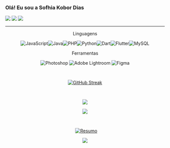 
<!--H1-->
### Olá! Eu sou a Sofhia Kobor Dias

<!--Badges-->
  <a href="https://www.instagram.com/kobdias/" target="_blank"><img src="https://img.shields.io/badge/-Instagram-%23E4405F?style=for-the-badge&logo=instagram&logoColor=white" target="_blank"></a>
  <a href = "mailto:sofhiakobordias@gmail.com"><img src="https://img.shields.io/badge/-Gmail-%23333?style=for-the-badge&logo=gmail&logoColor=white" target="_blank"></a>
  <a href="[www.linkedin.com/in/kobdias](https://www.linkedin.com/in/sofhia-kobor-dias-721874346/)/" target="_blank"><img src="https://img.shields.io/badge/-LinkedIn-%230077B5?style=for-the-badge&logo=linkedin&logoColor=white" target="_blank"></a> 
<!--Fim dos Badges-->
<hr>
<p align="center">Linguagens</p>
<!--Linguagen-->
<div style="display: inline_block" align="center">

![JavaScript](https://img.shields.io/badge/javascript-%23323330.svg?style=for-the-badge&logo=javascript&logoColor=%23F7DF1E)![Java](https://img.shields.io/badge/java-%23ED8B00.svg?style=for-the-badge&logo=java&logoColor=white)![PHP](https://img.shields.io/badge/php-%23777BB4.svg?style=for-the-badge&logo=php&logoColor=white)![Python](https://img.shields.io/badge/python-3670A0?style=for-the-badge&logo=python&logoColor=ffdd54)![Dart](https://img.shields.io/badge/dart-%230175C2.svg?style=for-the-badge&logo=dart&logoColor=white)![Flutter](https://img.shields.io/badge/Flutter-%2302569B.svg?style=for-the-badge&logo=Flutter&logoColor=white)![MySQL](https://img.shields.io/badge/mysql-%2300f.svg?style=for-the-badge&logo=mysql&logoColor=white)

<p align="center">Ferramentas</p>
<div style="display: inline_block" align="center">

![Photoshop](https://img.shields.io/badge/adobephotoshop-%2331A8FF.svg?style=for-the-badge&logo=adobephotoshop&logoColor=white) ![Adobe Lightroom](https://img.shields.io/badge/Adobe%20Lightroom-31A8FF.svg?style=for-the-badge&logo=Adobe%20Lightroom&logoColor=white) ![Figma](https://img.shields.io/badge/figma-%23F24E1E.svg?style=for-the-badge&logo=figma&logoColor=white)
  
</div>
<!--Fim Linguagens-->
&nbsp;
&nbsp;
<!--Langs Github-->
<div align="center">

[![GitHub Streak](https://streak-stats.demolab.com?user=kobdias&theme=soft-green&hide_border=true&border_radius=15&locale=pt_BR&date_format=j%20M%5B%20Y%5D&mode=weekly&hide=Batchfile,html,css)](https://git.io/streak-stats)

&nbsp;
&nbsp;

![](https://github-readme-stats.vercel.app/api?username=kobdias&include_all_commits=true&count_private=true&hide_progress=true&theme=dark&title_color=12d456&text_color=12d456&hide_border=true&locale=pt-br&border_radius=15)
</div>
<div align="center">
  
![](https://github-readme-stats.vercel.app/api/top-langs/?username=kobdias&include_all_commits=true&count_private=true&layout=compact&hide=Batchfile,sccs,hack,css,SCSS,typescript,html&theme=dark&title_color=12d456&text_color=12d456&hide_border=true&locale=pt-br&border_radius=15)
</div>
<!-- Fim Langs GitHub-->
&nbsp;
&nbsp;
&nbsp;
<!--Spotify Player-->
</center>

&nbsp;
[![Resumo](https://github-profile-summary-cards.vercel.app/api/cards/profile-details?username=Kobdias&theme=github_dark)]()

<center>

![](https://github-profile-trophy.vercel.app/?username=kobdias&no-frame=true&no-bg=true&margin-w=4&theme=dark&title_color=12d456&text_color=12d456&hide_border=true&locale=pt-br&border_radius=15)

